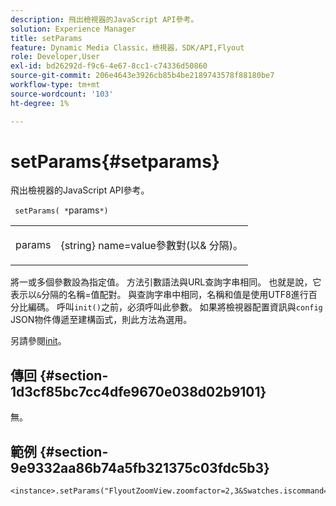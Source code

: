 ```yaml
---
description: 飛出檢視器的JavaScript API參考。
solution: Experience Manager
title: setParams
feature: Dynamic Media Classic，檢視器，SDK/API,Flyout
role: Developer,User
exl-id: bd26292d-f9c6-4e67-8cc1-c74336d50860
source-git-commit: 206e4643e3926cb85b4be2189743578f88180be7
workflow-type: tm+mt
source-wordcount: '103'
ht-degree: 1%

---
```


# setParams{#setparams}

飛出檢視器的JavaScript API參考。

` setParams( *`params`*)`

<table id="table_896DFF34A68A403DB93A6D597461A573"> 
 <tbody> 
  <tr> 
   <td colname="col1"> <p> <span class="codeph"> <span class="varname"> params</span> </span> </p> </td> 
   <td colname="col2"> <p> <span class="codeph"> {string}</span> name=value參數對(以&amp; <span class="codeph"> 分隔)</span>。 </p> </td> 
  </tr> 
 </tbody> 
</table>

將一或多個參數設為指定值。 方法引數語法與URL查詢字串相同。 也就是說，它表示以`&`分隔的名稱=值配對。 與查詢字串中相同，名稱和值是使用UTF8進行百分比編碼。 呼叫`init()`之前，必須呼叫此參數。 如果將檢視器配置資訊與`config` JSON物件傳遞至建構函式，則此方法為選用。

另請參閱[init](../../../c-html5-s7-aem-asset-viewers/c-html5-flyout-viewer-20-about/c-html5-flyout-viewer-20-javascriptapiref/r-html5-flyout-viewer-20-javascriptapiref-init.md#reference-8651640683fc4a538bfb660709d1a463)。

## 傳回 {#section-1d3cf85bc7cc4dfe9670e038d02b9101}

無。

## 範例 {#section-9e9332aa86b74a5fb321375c03fdc5b3}

```
<instance>.setParams("FlyoutZoomView.zoomfactor=2,3&Swatches.iscommand=op_sharpen%3d1")
```

